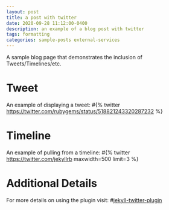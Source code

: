 ```yaml
---
layout: post
title: a post with twitter
date: 2020-09-28 11:12:00-0400
description: an example of a blog post with twitter
tags: formatting
categories: sample-posts external-services
---
```

A sample blog page that demonstrates the inclusion of Tweets/Timelines/etc.

# Tweet
An example of displaying a tweet:
#{% twitter https://twitter.com/rubygems/status/518821243320287232 %}

# Timeline
An example of pulling from a timeline:
#{% twitter https://twitter.com/jekyllrb maxwidth=500 limit=3 %}

# Additional Details
For more details on using the plugin visit: #[jekyll-twitter-plugin](https://github.com/rob-murray/jekyll-twitter-plugin)
